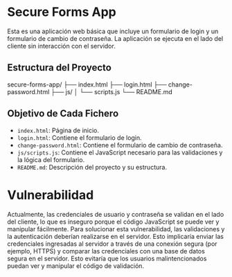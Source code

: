 # Secure Forms App

Esta es una aplicación web básica que incluye un formulario de login y un formulario de cambio de contraseña. La aplicación se ejecuta en el lado del cliente sin interacción con el servidor.

## Estructura del Proyecto
secure-forms-app/
├── index.html
├── login.html
├── change-password.html
├── js/
│   └── scripts.js
└── README.md

## Objetivo de Cada Fichero
- `index.html`: Página de inicio.
- `login.html`: Contiene el formulario de login.
- `change-password.html`: Contiene el formulario de cambio de contraseña.
- `js/scripts.js`: Contiene el JavaScript necesario para las validaciones y la lógica del formulario.
- `README.md`: Descripción del proyecto y su estructura.

# Vulnerabilidad
Actualmente, las credenciales de usuario y contraseña se validan en el lado del cliente, lo que es inseguro porque el código JavaScript se puede ver y manipular fácilmente. Para solucionar esta vulnerabilidad, las validaciones y la autenticación deberían realizarse en el servidor. Esto implicaría enviar las credenciales ingresadas al servidor a través de una conexión segura (por ejemplo, HTTPS) y comparar las credenciales con una base de datos segura en el servidor. Esto evitaría que los usuarios malintencionados puedan ver y manipular el código de validación.


